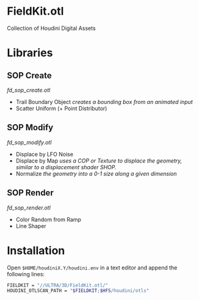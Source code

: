 FieldKit.otl
============

Collection of Houdini Digital Assets

# Libraries

## SOP Create
_fd_sop_create.otl_

* Trail Boundary Object _creates a bounding box from an animated input_
* Scatter Uniform (+ Point Distributor)


## SOP Modify
_fd_sop_modify.otl_

* Displace by LFO Noise
* Displace by Map _uses a COP or Texture to displace the geometry, similar to a displacement shader SHOP._
* Normalize _the geometry into a 0-1 size along a given dimension_


## SOP Render
_fd_sop_render.otl_

* Color Random from Ramp
* Line Shaper


# Installation

Open ```$HOME/houdiniX.Y/houdini.env``` in a text editor and append the following lines:
```Bash
FIELDKIT = "//ULTRA/3D/FieldKit.otl/"
HOUDINI_OTLSCAN_PATH = "$FIELDKIT;$HFS/houdini/otls"
```